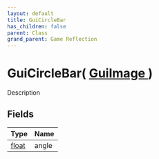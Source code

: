 ```yaml
---
layout: default
title: GuiCircleBar
has_children: false
parent: Class
grand_parent: Game Reflection
---
```

# GuiCircleBar( [ GuiImage ](/riftbreaker-wiki/docs/game-reflection/classes/gui_image/) )
Description 

## Fields

| Type | Name |
|:----------|:--------------|
| [float](/riftbreaker-wiki/docs/game-reflection/components/float/) | angle |

